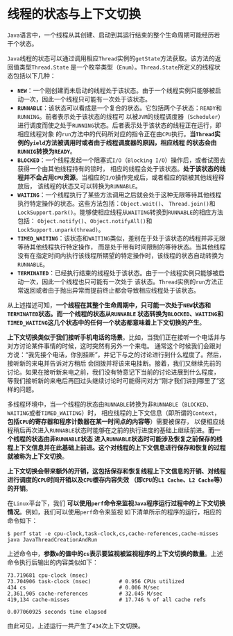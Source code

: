线程的状态与上下文切换
====================================================================
`Java`语言中，一个线程从其创建、启动到其运行结束的整个生命周期可能经历若干个状态。

`Java`线程的状态可以通过调用相应`Thread`实例的`getState`方法获取。该方法的返回值类型`Thread.State`
是一个枚举类型（`Enum`）。`Thread.State`所定义的线程状态包括以下几种：
+ **`NEW`**：一个刚创建而未启动的线程处于该状态。由于一个线程实例只能够被启动一次，因此一个线程只可能有一次处于该状态。
+ **`RUNNABLE`**：该状态可以看成是一个复合的状态。它包括两个子状态：`READY`和`RUNNING`。前者表示处于该状态的线程可
以被`JVM`的线程调度器（`Scheduler`）进行调度而使之处于`RUNNING`状态。后者表示处于该状态的线程正在运行，即相应线程对象
的`run`方法中的代码所对应的指令正在由`CPU`执行。**当`Thread`实例的`yield`方法被调用时或者由于线程调度器的原因，相应线程
的状态会由`RUNNIG`转换为`READY`**。
+ **`BLOCKED`**：一个线程发起一个阻塞式`I/O`（`Blocking I/O`）操作后，或者试图去获得一个由其他线程持有的锁时，
相应的线程会处于该状态。**处于该状态的线程并不会占用`CPU`资源**。当相应的`I/O`操作完成后，或者相应的锁被其他线程释放后，
该线程的状态又可以转换为`RUNNABLE`。
+ **`WAITING`**：一个线程执行了某些方法调用之后就会处于这种无限等待其他线程执行特定操作的状态。这些方法包括：`Object.wait()`、
`Thread.join()`和`LockSupport.park()`。能够使相应线程从`WAITING`转换到`RUNNABLE`的相应方法包括：
`Object.notify()`、`Object.notifyAll()`和`LockSupport.unpark(thread)`。
+ **`TIMED_WAITING`**：该状态和`WAITING`类似，差别在于处于该状态的线程并非无限等待其他线程执行特定操作，
而是处于带有时间限制的等待状态。当其他线程没有在指定时间内执行该线程所期望的特定操作时，该线程的状态自动转换为`RUNNABLE`。
+ **`TERMINATED`**：已经执行结束的线程处于该状态。由于一个线程实例只能够被启动一次，因此一个线程也只可能有一次处于
该状态。`Thread`实例的`run`方法正常返回或者由于抛出异常而提前终止都会导致相应线程处于该状态。

从上述描述可知，**一个线程在其整个生命周期中，只可能一次处于`NEW`状态和`TERMINATED`状态。而一个线程的状态从`RUNNABLE`
状态转换为`BLOCKED`、`WAITING`和`TIMED_WAITING`这几个状态中的任何一个状态都意味着上下文切换的产生**。

**上下文切换类似于我们接听手机电话的场景**。比如，当我们正在接听一个电话并与对方讨论某件事情的时候，这时突然有另外一个来电。
通常这个时候我们会跟对方说：“我先接个电话，你别挂断”，并记下与之的讨论进行到什么程度了。然后，接听新的来电并告诉对方稍后
会回拨并将该来电挂断。接着，我们又继续先前的讨论。如果在接听新来电之前，我们没有特意记下当前的讨论进展到什么程度，
等我们接听新的来电后再回过头继续讨论时可能得问对方“刚才我们讲到哪里了”这样的问题。

多线程环境中，当一个线程的状态由`RUNNABLE`转换为非`RUNNABLE`（`BLOCKED`、`WAITING`或者`TIMED_WAITING`）时，
相应线程的上下文信息（即所谓的`Context`，**包括`CPU`的寄存器和程序计数器在某一时间点的内容等**）需要被保存，
以便相应线程稍后再次进入`RUNNABLE`状态时能够在之前的执行进度的基础上继续前进。**而一个线程的状态由非`RUNNABLE`状态
进入`RUNNABLE`状态时可能涉及恢复之前保存的线程上下文信息并在此基础上前进。这个对线程的上下文信息进行保存和恢复的过程
就被称为上下文切换**。

**上下文切换会带来额外的开销，这包括保存和恢复线程上下文信息的开销、对线程进行调度的`CPU`时间开销以及`CPU`缓存内容失效
（即`CPU`的`L1 Cache`、`L2 Cache`等）的开销**。

在`Linux`平台下，我们 **可以使用`perf`命令来监视`Java`程序运行过程中的上下文切换情况**。例如，我们可以使用`perf`命令来监视
如下清单所示的程序的运行，相应的命令如下：
```shell
$ perf stat -e cpu-clock,task-clock,cs,cache-references,cache-misses java JavaThreadCreationAndRun
```
上述命令中，**参数`e`的值中的`cs`表示要监视被监视程序的上下文切换的数量**。上述命令执行后输出的内容类似如下：
```shell
73.719681 cpu-clock (msec)
73.704906 task-clock (msec)         # 0.956 CPUs utilized
434 cs                              # 0.006 M/sec
2,361,905 cache-references          # 32.045 M/sec
419,134 cache-misses                # 17.746 % of all cache refs

0.077060925 seconds time elapsed
```
由此可见，上述运行一共产生了`434`次上下文切换。












